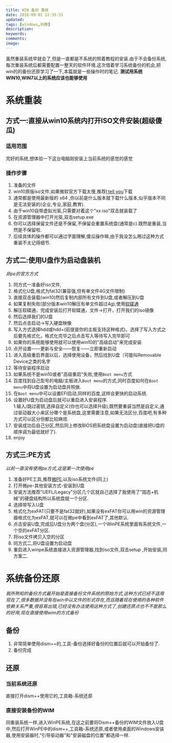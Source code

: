 ```yaml
---
title: WIN 备份 重装
date: 2018-09-01 22:35:31
updated:
tags: [windows,折腾]
description:
keywords:
comments:
image:
---
```

虽然重装系统早就会了,但是一直都是不系统的照着教程的安装.由于不会备份系统,每次重装系统后都需要配置一整天的软件环境.这次借着学习系统备份的机会,把win的的备份还原学习了一下,本篇就是一些操作时的笔记.
**测试用系统WIN10,WIN7以上的系统应该也能够使用**
<!--more-->

# 系统重装 #

## 方式一:直接从win10系统内打开ISO文件安装(超级傻瓜) ##

### 适用范围 ###
完好的系统,想体验一下这台电脑刚安装上当前系统的感觉的感觉 

### 操作步骤 ###
1. 准备的文件
 1. win10原版iso文件,如果微软官方下载太慢,推荐[I tell you](https://msdn.itellyou.cn/)下载
 1. 通常都是使用最新版的 x64 ,你以前是什么版本就下载什么版本,似乎版本不同是无法安装的(企业,专业,家庭,教育).
1. 由于win10自带虚拟光驱,只需要对着这个"xx.iso"双击就装载了
1. 在资源管理器中打开光驱,双击setup.exe
1. 你可以选择保留文件还是不保留,不保留会重置系统盘(通常是c).既然是重装,当然是不保留啦.
1. 后续具体的操作都可以通过字面理解,傻瓜操作嘛,由于我没怎么用过这种方式重装不太记得细节.

## 方式二:使用U盘作为启动盘装机 ##
*非pe的官方方式*
1. 同方式一准备好iso文件,
1. 格式化U盘,格式为fat32(兼容强,但有单文件4G文件限制)
1. 直接双击装载(win10)然后复制内部所有文件到U盘,或者解压到U盘
 1. 如果复制失败(部分版本win10解压有单文件超过4g),使用[软碟通](https://www.laomoit.com/ultraiso.html)
  1. 解压软碟通，完成安装后打开软碟通，文件->打开，打开我们的iso镜像
  1. 然后选择我们的U盘
  1. 然后点击启动->写入硬盘映像
  1. 写入方式选择hdd或hdd+(前提是你的主板支持这种格式)，选择了写入方式之后要先格式化，格式化完毕之后点击写入等待写入完毕即可
1. 如果你的系统能够使用就可以使用win10的"高级启动"来完成安装
 1.  点开设置——更新与安全——恢复——立即重新启动
 1. 进入高级重启界面以后，选择使用设备，然后找到U盘（可能叫Removable Device之类的名字
 1. 等待安装程序启动
1. 如果系统不是win10或者"高级重启"失败,使用` Boot menu `方式
 1. 百度找到自己型号的电脑/主板进入` Boot menu `的方式,同时百度如何在` Boot menu `中将U盘设置为启动盘并照做.
 1. 在` Boot menu `中可以设置EFI启动,同样的百度,这样会更快的启动系统.
1. 设置好U盘为启动盘后就可以重启进入安装程序.  
 1.输入/跳过密钥,选择自定义(你也可以选择升级),既然要重装当然是自定义,通过驱动器大小来区分哪个是系统盘,这里需要注意,如果无法区分,百度吧,有多种方式可以区分但都比较麻烦.
1. 安装成功后自己分区,然后同上修改BIOS把系统盘设置为启动盘(直接把U盘的顺序调为最低就好了).
1. enjoy

## 方式三:PE方式 ##
*以前一直没有使用pe方式,这是第一次使用pe*
1. 准备好PE工具,推荐[微PE](http://www.wepe.com.cn/download.html),以及iso系统文件(同上)
1. 打开微pe-其他安装方式-安装到U盘
1. 安装方法推荐"UEFL/Legacy"分区几个区就自己选择了我使用了"固态+机械"的硬盘结构所以系统盘就一个分区.
1. 选择带写入U盘
1. 格式化为exFAT(只要不是fat32就好),如果没有exFAT你可以用win的资源管理器格式化为exFAT,就可以在微pe中看到exFAT了,其他默认.
1. 点击安装U盘,完成后U盘分为两个盘(分区),一个WinPE系统里面有系统文件,一个空的exFAT分区.
1. 将iso文件拷贝入空的分区
1. 同方式二,将U盘设置为启动盘
1. 重启进入winpe系统直接进入资源管理器,找到iso文件,双击setup ,开始安装,同方案二.
# 系统备份还原 #
*我所熟知的备份方式最开始是直接备份文件系统的原始方式,这种方式已经不适用现在了,很多数据并没有在win中以文件的形式存在,而且随着现在使用的各种软件依赖关系严重,很容易出错,已经没有办法使用这种方式了,创建还原点也不不是那么的好用,现在直接使用wim的方式备份*

## 备份 ##
1. 非常简单使用dism++的,工具-备份选择好备份的位置后就可以开始备份了.
1. 备份完成

## 还原 ##

### 当前系统还原 ###
直接打开dism++使用它的,工具箱-系统还原

### 直接安装备份的WIM ###
同重装系统一样,进入WinPE系统,在这之前要将Dism++备份的WIM文件放入U盘中,然后打开WinPE中的dism++,工具箱-系统还原,或者使用桌面的Windows安装器,使用安装器时,"引导驱动器"和"安装磁盘的位置"都选择一样.
